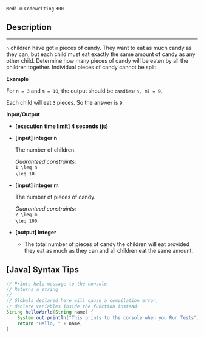 `Medium`	`Codewriting` 	`300`

## Description
------

<code>n</code> children have got <code>m</code> pieces of candy. They want to eat as much candy as they can, but each child must eat exactly the same amount of candy as any other child. Determine how many pieces of candy will be eaten by all the children together. Individual pieces of candy cannot be split.

**Example**

For <code>n = 3</code> and <code>m = 10</code>, the output should be
<code>candies(n, m) = 9</code>.

Each child will eat <code>3</code> pieces. So the answer is <code>9</code>.

**Input/Output**

* **[execution time limit] 4 seconds (js)**

* **[input] integer n**

  The number of children.

  _Guaranteed constraints:_<br>
  <code type='math/tex'>1 \leq n \leq 10</code>.

* **[input] integer m**

  The number of pieces of candy.

  _Guaranteed constraints:_<br>
  <code type='math/tex'>2 \leq m \leq 100</code>.

* **[output] integer**

  * The total number of pieces of candy the children will eat provided they eat as much as they can and all children eat the same amount.


## [Java] Syntax Tips

``` java
// Prints help message to the console
// Returns a string
// 
// Globals declared here will cause a compilation error,
// declare variables inside the function instead!
String helloWorld(String name) {
    System.out.println("This prints to the console when you Run Tests");
    return "Hello, " + name;
}
```
